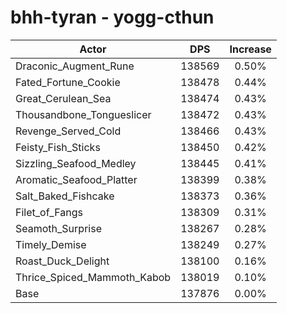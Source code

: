 # bhh-tyran - yogg-cthun
| Actor | DPS | Increase |
|---|:---:|:---:|
|Draconic_Augment_Rune|138569|0.50%|
|Fated_Fortune_Cookie|138478|0.44%|
|Great_Cerulean_Sea|138474|0.43%|
|Thousandbone_Tongueslicer|138472|0.43%|
|Revenge_Served_Cold|138466|0.43%|
|Feisty_Fish_Sticks|138450|0.42%|
|Sizzling_Seafood_Medley|138445|0.41%|
|Aromatic_Seafood_Platter|138399|0.38%|
|Salt_Baked_Fishcake|138373|0.36%|
|Filet_of_Fangs|138309|0.31%|
|Seamoth_Surprise|138267|0.28%|
|Timely_Demise|138249|0.27%|
|Roast_Duck_Delight|138100|0.16%|
|Thrice_Spiced_Mammoth_Kabob|138019|0.10%|
|Base|137876|0.00%|
